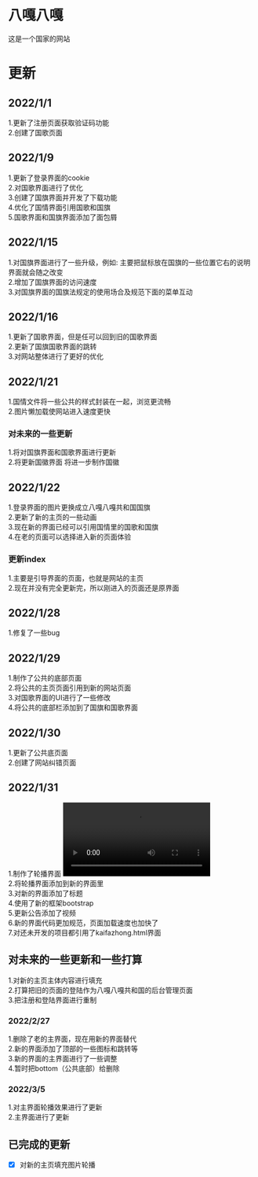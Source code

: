 # 八嘎八嘎 #

 这是一个国家的网站

# 更新 #

## 2022/1/1 ##

1.更新了注册页面获取验证码功能  
2.创建了国歌页面

## 2022/1/9 ##

1.更新了登录界面的cookie  
2.对国歌界面进行了优化  
3.创建了国旗界面并开发了下载功能  
4.优化了国情界面引用国歌和国旗  
5.国歌界面和国旗界面添加了面包屑

## 2022/1/15 ##

1.对国旗界面进行了一些升级，例如: 主要把鼠标放在国旗的一些位置它右的说明界面就会随之改变  
2.增加了国旗界面的访问速度  
3.对国旗界面的国旗法规定的使用场合及规范下面的菜单互动

## 2022/1/16 ##

1.更新了国歌界面，但是任可以回到旧的国歌界面  
2.更新了国旗国歌界面的跳转  
3.对网站整体进行了更好的优化  

## 2022/1/21 ##  

1.国情文件将一些公共的样式封装在一起，浏览更流畅  
2.图片懒加载使网站进入速度更快

### 对未来的一些更新 ###

1.将对国旗界面和国歌界面进行更新  
2.将更新国徽界面 将进一步制作国徽  

## 2022/1/22 ##  

1.登录界面的图片更换成立八嘎八嘎共和国国旗  
2.更新了新的主页的一些动画  
3.现在新的界面已经可以引用国情里的国歌和国旗  
4.在老的页面可以选择进入新的页面体验  

### 更新index ###

1.主要是引导界面的页面，也就是网站的主页  
2.现在并没有完全更新完，所以刚进入的页面还是原界面  

## 2022/1/28 ##

1.修复了一些bug  

## 2022/1/29 ##  

1.制作了公共的底部页面  
2.将公共的主页页面引用到新的网站页面  
3.对国歌界面的UI进行了一些修改  
4.将公共的底部栏添加到了国旗和国歌界面  
  
## 2022/1/30 ##

1.更新了公共底页面  
2.创建了网站纠错页面

## 2022/1/31 ##

1.制作了轮播界面
![image](https://github.com/low-key-person/bagabaga/blob/main/video/Rotation.mp4)  
2.将轮播界面添加到新的界面里  
3.对新的界面添加了标题  
4.使用了新的框架bootstrap  
5.更新公告添加了视频  
6.新的界面代码更加规范，页面加载速度也加快了  
7.对还未开发的项目都引用了kaifazhong.html界面  

## 对未来的一些更新和一些打算 ##

1.对新的主页主体内容进行填充  
2.打算把旧的页面的登陆作为八嘎八嘎共和国的后台管理页面  
3.把注册和登陆界面进行重制  

### 2022/2/27 ###

1.删除了老的主界面，现在用新的界面替代  
2.新的界面添加了顶部的一些图标和跳转等  
3.新的界面的主界面进行了一些调整  
4.暂时把bottom（公共底部）给删除

### 2022/3/5 ###

1.对主界面轮播效果进行了更新  
2.主界面进行了更新  

## 已完成的更新 ##

- [x] 对新的主页填充图片轮播
